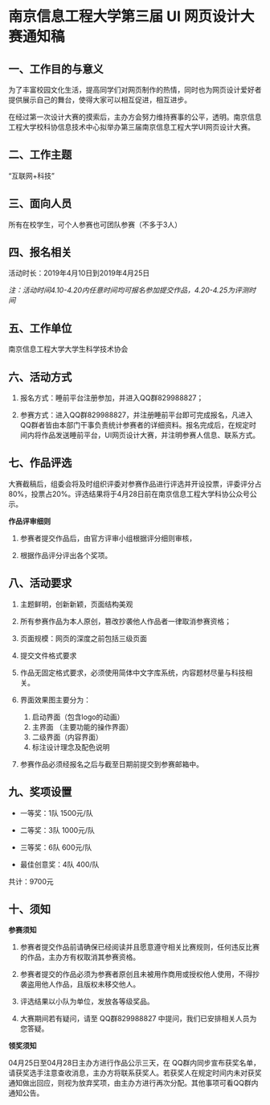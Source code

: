 # 南京信息工程大学第三届 UI 网页设计大赛通知稿

## 一、工作目的与意义

为了丰富校园文化生活，提高同学们对网页制作的热情，同时也为网页设计爱好者提供展示自己的舞台，使得大家可以相互促进，相互进步。

在经过第一次设计大赛的摸索后，主办方会努力维持赛事的公平，透明。南京信息工程大学校科协信息技术中心拟举办第三届南京信息工程大学UI网页设计大赛。

## 二、工作主题

“互联网+科技” 

## 三、面向人员

所有在校学生，可个人参赛也可团队参赛（不多于3人）

## 四、报名相关

活动时长：2019年4月10日到2019年4月25日

*注：活动时间4.10-4.20内任意时间均可报名参加提交作品，4.20-4.25为评测时间*

## 五、工作单位

南京信息工程大学大学生科学技术协会

## 六、活动方式

1. 报名方式：睡前平台注册参加，并进入QQ群829988827；

2. 参赛方式：进入QQ群829988827，并注册睡前平台即可完成报名，凡进入QQ群者皆由本部门干事负责统计参赛者的详细资料。报名完成后，在规定时间内将作品发送睡前平台，UI网页设计大赛，并注明参赛人信息、联系方式。

## 七、作品评选

大赛截稿后，组委会将及时组织评委对参赛作品进行评选并开设投票，评委评分占80%，投票占20%。评选结果将于4月28日前在南京信息工程大学科协公众号公示。

**作品评审细则** 

1. 参赛者提交作品后，由官方评审小组根据评分细则审核，

2. 根据作品评分评出各个奖项。

## 八、活动要求

1. 主题鲜明，创新新颖，页面结构美观
2. 所有参赛作品为本人原创，篡改抄袭他人作品者一律取消参赛资格；
3. 页面规模：网页的深度之前包括三级页面
4. 提交文件格式要求
  1. 作品无固定格式要求，必须使用简体中文字库系统，内容题材尽量与科技相关。
  2. 界面效果图主要分为：
     1. 启动界面（包含logo的动画）
     2. 主界面 （主要功能的操作界面）
     3. 二级界面（内容界面）
     4. 标注设计理念及配色说明

5. 参赛作品必须经报名之后与截至日期前提交到参赛邮箱中。

## 九、奖项设置

+ 一等奖：1队 1500元/队

+ 二等奖：3队  1000元/队

+ 三等奖：6队  600元/队

+ 最佳创意奖：4队 400/队

共计：9700元

## 十、须知

**参赛须知** 

1. 参赛者提交作品前请确保已经阅读并且愿意遵守相关比赛规则，任何违反比赛的作品，主办方有权取消其参赛资格。

2. 参赛者提交的作品必须为参赛者原创且未被用作商用或授权他人使用，不得抄袭盗用他人作品，且版权未移交他人。

3. 评选结果以小队为单位，发放各等级奖品。

4. 大赛期间若有疑问，请至 QQ群829988827 中提问，我们已安排相关人员为您答疑。

**领奖须知**  

04月25日至04月28日主办方进行作品公示三天，在 QQ群内同步宣布获奖名单，请获奖选手注意查收消息，主办方将联系获奖人。若获奖人在规定时间内未对获奖通知做出回应，则视为放弃奖项，由主办方进行再次分配。其他事项可看QQ群内通知公告。